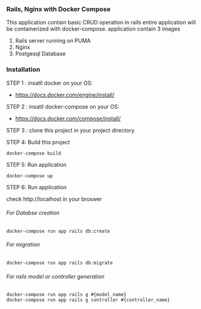 ### Rails, Nginx with Docker Compose

This application contain basic CRUD operation in rails entire application
will be containerized with docker-compose. application contain 3 images
1. Rails server running on PUMA
2. Nginx
3. Postgesql Database


### Installation

STEP 1 : insatll docker on your OS:

* https://docs.docker.com/engine/install/

STEP 2 : insatll docker-compose on your OS:

* https://docs.docker.com/compose/install/

STEP 3 : clone this project in your project directory

STEP 4: Build this project
```
docker-compose build
```
STEP 5: Run application
```
docker-compose up
```
STEP 6: Run application

check http://localhost in your broswer

###### For Databse creation
```
docker-compose run app rails db:create
```
###### For migration
```
docker-compose run app rails db:migrate
```

###### For rails model or controller generation
```
docker-compose run app rails g #{model_name}
docker-compose run app rails g controller #{controller_name}
```










